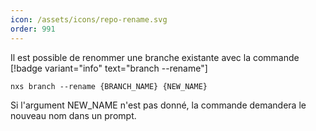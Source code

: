```yaml
---
icon: /assets/icons/repo-rename.svg
order: 991
---
```

Il est possible de renommer une branche existante avec la commande [!badge variant="info" text="branch --rename"]

```console
nxs branch --rename {BRANCH_NAME} {NEW_NAME}
```

Si l'argument NEW_NAME n'est pas donné, la commande demandera le nouveau nom dans un prompt.


